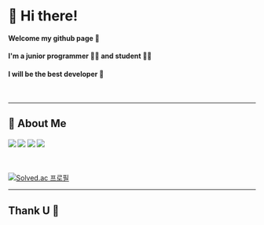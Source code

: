 
# 👋 Hi there!

#### Welcome my github page 💙
#### I'm a junior programmer 🧑‍💻 and student 🙋‍♂
#### I will be the best developer 🤩
<br>
<hr>

## 💪 About Me

#### <a href="https://8156217.tistory.com" target="_blank"><img src="https://img.shields.io/badge/Tistory-gray?style=plastic&logo=Tistory&logoColor=white"/></a> <a href="" target="_blank"><img src="https://img.shields.io/badge/8156217@handong.ac.kr-orange?style=plastic&logo=Gmail&logoColor=white"/></a> <a href="https://www.youtube.com/@MotionInChrist" target="_blank"><img src="https://img.shields.io/badge/Club-FF0000?style=plastic&logo=YouTube&logoColor=white"/></a> <a href="https://www.instagram.com/inhyuk__52/" target="_blank"><img src="https://img.shields.io/badge/Instagram-EF2D5E?style=plastic&logo=Gmail&logoColor=white"/></a>
  <br>
  
[![Solved.ac
프로필](http://mazassumnida.wtf/api/generate_badge?boj=dhdlsgur52)](https://solved.ac/dhdlsgur52)
<hr>

## Thank U 🙏
